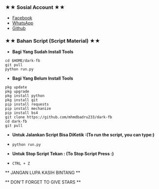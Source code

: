 ### ★★ Sosial Account ★★
* [Facebook](https://www.facebook.com/mhmdbadru23)
* [WhatsApp](https://wa.me/6283832629797)
* [Github](https://github.com/mhmdbadru233)

### ★★ Bahan Script (Script Material) ★★
* **Bagi Yang Sudah Install Tools**
```
cd $HOME/dark-fb
git pull
python run.py
```

* **Bagi Yang Belum Install Tools**
```
pkg update
pkg upgrade
pkg install python
pkg install git
pip install requests
pip install mechanize
pip install bs4
git clone https://github.com/mhmdbadru233/dark-fb
cd dark-fb
git pull
```

* **Untuk Jalankan Script Bisa DiKetik :(To run the script, you can type:)**
* ```python run.py```

* **Untuk Stop Script Tekan : (To Stop Script Press :)**
* ```CTRL + Z```

** JANGAN LUPA KASIH BINTANG **

** DON'T FORGET TO GIVE STARS **
